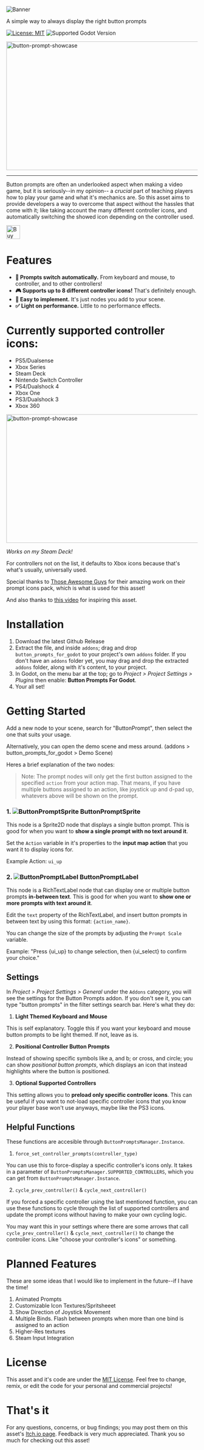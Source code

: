 ![Banner](/.github/banner.png)

A simple way to always display the right button prompts


[![License: MIT](https://img.shields.io/badge/License-MIT-orange.svg)](LICENSE.md)
![Supported Godot Version](https://img.shields.io/badge/Godot-4.x-blue)

<img src="/.github/demonstration.gif" alt="button-prompt-showcase" width="600px" height="338px">

---

Button prompts are often an underlooked aspect when making a video game, but it is seriously--in my opinion-- a *crucial* part of teaching players how to play your game and what it's mechanics are. So this asset aims to provide developers a way to overcome that aspect without the hassles that come with it; like taking account the many different controller icons, and automatically switching the showed icon depending on the controller used.

<a href='https://ko-fi.com/Y8Y34J06Q' target='_blank'><img height='36' style='border:0px;height:36px;' src='https://storage.ko-fi.com/cdn/kofi6.png?v=6' border='0' alt='Buy Me a Coffee at ko-fi.com' /></a>

# Features
- **🔁 Prompts switch automatically.** From keyboard and mouse, to controller, and to other controllers!
- **🎮 Supports up to 8 different controller icons!** That's definitely enough.
- **🔨 Easy to implement.** It's just nodes you add to your scene.
- **✅ Light on performance.** Little to no performance effects.

# Currently supported controller icons:
- PS5/Dualsense
- Xbox Series
- Steam Deck
- Nintendo Switch Controller
- PS4/Dualshock 4
- Xbox One
- PS3/Dualshock 3
- Xbox 360

<img src="/.github/steam_deck.gif" alt="button-prompt-showcase" width="600px" height="338px">

*Works on my Steam Deck!*

For controllers not on the list, it defaults to Xbox icons because that's what's usually, universally used.

Special thanks to [Those Awesome Guys](https://thoseawesomeguys.com/prompts/) for their amazing work on their prompt icons pack, which is what is used for this asset!

And also thanks to [this video](https://youtu.be/d6GtGbI-now) for inspiring this asset.


# Installation
1. Download the latest Github Release
2. Extract the file, and inside `addons`; drag and drop `button_prompts_for_godot` to your project's own `addons` folder. If you don't have an `addons` folder yet, you may drag and drop the extracted `addons` folder, along with it's content, to your project.
3. In Godot, on the menu bar at the top; go to *Project > Project Settings > Plugins* then enable: **Button Prompts For Godot**.
4. Your all set!


# Getting Started
Add a new node to your scene, search for "ButtonPrompt", then select the one that suits your usage.

Alternatively, you can open the demo scene and mess around. (addons > button_prompts_for_godot > Demo Scene)

Heres a brief explanation of the two nodes:

> Note: The prompt nodes will only get the first button assigned to the specified `action` from your action map. That means, if you have multiple buttons assigned to an action, like joystick up and d-pad up, whatevers above will be shown on the prompt.

### 1. ![ButtonPromptSprite](./addons/button_prompts_for_godot/Icons/sprite_button_prompt_icon.svg) ButtonPromptSprite
This node is a Sprite2D node that displays a single button prompt. This is good for when you want to **show a single prompt with no text around it**.

Set the `Action` variable in it's properties to the **input map action** that you want it to display icons for.

Example Action: `ui_up`


### 2. ![ButtonPromptLabel](./addons/button_prompts_for_godot/Icons/ui_button_prompt_icon.svg) ButtonPromptLabel
This node is a RichTextLabel node that can display one or multiple button prompts **in-between text**. This is good for when you want to **show one or more prompts with text around it**.

Edit the `text` property of the RichTextLabel, and insert button prompts in between text by using this format: `{action_name}`.

You can change the size of the prompts by adjusting the `Prompt Scale` variable.

Example: "Press {ui_up} to change selection, then {ui_select} to confirm your choice."

## Settings

In *Project > Project Settings > General* under the `Addons` category, you will see the settings for the Button Prompts addon. If you don't see it, you can type "button prompts" in the filter settings search bar. Here's what they do:

1. **Light Themed Keyboard and Mouse**

This is self explanatory. Toggle this if you want your keyboard and mouse button prompts to be light themed. If not, leave as is.

2. **Positional Controller Button Prompts**

Instead of showing specific symbols like a, and b; or cross, and circle; you can show *positional button prompts*, which displays an icon that instead highlights where the button is positioned.

3. **Optional Supported Controllers**

This setting allows you to **preload only specific controller icons**. This can be useful if you want to not-load specific controller icons that you know your player base won't use anyways, maybe like the PS3 icons.


## Helpful Functions
These functions are accesible through `ButtonPromptsManager.Instance`.

1. `force_set_controller_prompts(controller_type)`

You can use this to force-display a specific controller's icons only. It takes in a parameter of `ButtonPromptsManager.SUPPORTED_CONTROLLERS`, which you can get from `ButtonPromptsManager.Instance`.

2. `cycle_prev_controller()` & `cycle_next_controller()`   

If you forced a specific controller using the last mentioned function, you can use these functions to cycle through the list of supported controllers and update the prompt icons without having to make your own cycling logic. 

You may want this in your settings where there are some arrows that call `cycle_prev_controller()` & `cycle_next_controller()` to change the controller icons. Like "choose your controller's icons" or something. 


# Planned Features
These are some ideas that I would like to implement in the future--if I have the time!
1. Animated Prompts
2. Customizable Icon Textures/Spritsheeet
3. Show Direction of Joystick Movement
4. Multiple Binds. Flash between prompts when more than one bind is assigned to an action
5. Higher-Res textures
6. Steam Input Integration


# License
This asset and it's code are under the [MIT License](LICENSE.md). Feel free to change, remix, or edit the code for your personal and commercial projects!


# That's it
For any questions, concerns, or bug findings; you may post them on this asset's [Itch.io page](https://clivedev.itch.io/button-prompts-for-godot). Feedback is very much appreciated. Thank you so much for checking out this asset! 
